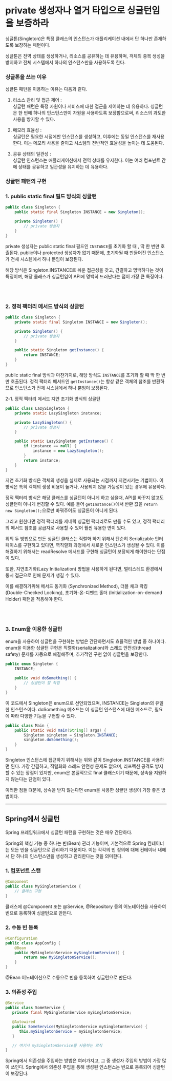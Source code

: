 
# private 생성자나 열거 타입으로 싱글턴임을 보증하라

싱글톤(Singleton)은 특정 클래스의 인스턴스가 애플리케이션 내에서 단 하나만 존재하도록 
보장하는 패턴이다. 

싱글톤은 전역 상태를 생성하거나, 리소스를 공유하는 데 유용하며, 
객체의 중복 생성을 방지하고 전체 시스템에서 하나의 인스턴스만을 사용하도록 한다.






### 싱글톤을 쓰는 이유

싱글톤 패턴을 이용하는 이유는 다음과 같다.



1. 리소스 관리 및 접근 제어 :\
   싱글턴 패턴은 특정 자원이나 서비스에 대한 접근을 제어하는 데 유용하다.
   싱글턴은 한 번에 하나의 인스턴스만이 자원을 사용하도록 보장함으로써,
리소스의 과도한 사용을 방지할 수 있다.


2. 메모리 효율성 :\
싱글턴은 필요한 시점에만 인스턴스를 생성하고, 이후에는 동일 인스턴스를 재사용한다.
   이는 메모리 사용을 줄이고 시스템의 전반적인 효율성을 높이는 데 도움된다.


3. 공유 상태의 일관성 : \
   싱글턴 인스턴스는 애플리케이션에서 전역 상태를 유지한다. 
이는 여러 컴포넌트 간에 상태를 공유하고 일관성을 유지하는 데 유용하다.





### 싱글턴 패턴의 구현



### 1. public static final 필드 방식의 싱글턴
```java
public class Singleton {
    public static final Singleton INSTANCE = new Singleton();

    private Singleton() {
        // private 생성자
    }
}
```

private 생성자는 public static final 필드인 `INSTANCE`를 초기화 할 때 ,
딱 한 번만 호출된다. public이나 protected 생성자가 없기 때문에, 초기화될 때
만들어진 인스턴스가 전체 시스템에서 하나 뿐임이 보장된다.

해당 방식은 Singleton.INSTANCE로 쉬운 접근성을 갖고, 간결하고 명백하다는 것이 특징이며,
해당 클래스가 싱글턴임이 API에 명백히 드러난다는 점이 가장 큰 특징이다.


<br><br>

### 2. 정적 팩터리 메서드 방식의 싱글턴

```java
public class Singleton {
    private static final Singleton INSTANCE = new Singleton();

    private Singleton() {
        // private 생성자
    }

    public static Singleton getInstance() {
        return INSTANCE;
    }
}
```

public static final 방식과 마찬가지로, 해당 방식도 `INSTANCE`를 초기화 할 때 딱 한 번만 호출된다.
정적 팩터리 메서드인 `getInstance()`는 항상 같은 객체의 참조를 반환하므로 인스턴스가 전체 시스템에서 하나 뿐임이 보장된다.


2-1. 정적 팩터리 메서드 지연 초기화 방식의 싱글턴

```java
public class LazySingleton {
    private static LazySingleton instance;

    private LazySingleton() {
        // private 생성자
    }

    public static LazySingleton getInstance() {
        if (instance == null) {
            instance = new LazySingleton();
        }
        return instance;
    }
}
```

지연 초기화 방식은 객체의 생성을 실제로 사용되는 시점까지 지연시키는 기법이다.
이 방식은 특히 객체의 생성 비용이 높거나, 사용되지 않을 가능성이 있는 경우에 유용하다.


정적 팩터리 방식은 해당 클래스를 싱글턴이 아니게 하고 싶을때, API를 바꾸지 않고도 싱글턴이 아니게 변경할 수 있다.
예를 들어 `getInstance()`에서 반환 값을 `return new Singleton();`으로만 바꿔주어도 싱글톤이 아니게 된다.

그리고 원한다면 정적 팩터리를 제네릭 싱글턴 팩터리로도 만들 수도 있고, 정적 팩터리의 메서드 참조를 공급자로 사용할 수 있어
훨씬 유용한 면이 있다.


위의 두 방법으로 만든 싱글턴 클래스는 직렬화 하기 위해서 단순히 Serializable 인터페이스를 구현하고 있다면,
역직렬화 과정에서 새로운 인스턴스가 생성될 수 있다. 이를 해결하기 위해서는 readResolve 메서드를 구현해
싱글턴이 보장되게 해야한다는 단점이 있다.

또한, 지연초기화(Lazy Initialization) 방법을 사용하게 된다면,
멀티스레드 환경에서 동시 접근으로 인해 문제가 생길 수 있다.

이를 해결하기위해 메서드 동기화 (Synchronized Method), 더블 체크 락킹 (Double-Checked Locking), 
초기화-온-디맨드 홀더 (Initialization-on-demand Holder) 패턴을 적용해야 한다.


<br><br>


### 3. Enum을 이용한 싱글턴

enum을 사용하여 싱글턴을 구현하는 방법은 간단하면서도 효율적인 방법 중 하나이다.
enum을 이용한 싱글턴 구현은 직렬화(serialization)와 스레드 안전성(thread safety) 문제를 자동으로 해결해주며,
추가적인 구현 없이 싱글턴을 보장한다.

```java
public enum Singleton {
    INSTANCE;
    
    public void doSomething() {
        // 싱글턴이 할 작업
    }
}
```
이 코드에서 Singleton은 enum으로 선언되었으며, INSTANCE는 Singleton의 유일한 인스턴스이다. 
doSomething 메소드는 이 싱글턴 인스턴스에 대한 메소드로, 필요에 따라 다양한 기능을 구현할 수 있다.




```java
public class Main {
    public static void main(String[] args) {
        Singleton singleton = Singleton.INSTANCE;
        singleton.doSomething();
    }
}
```

Singleton 인스턴스에 접근하기 위해서는 위와 같이 Singleton.INSTANCE를 사용하면 된다.
가장 간결하고, 직렬화와 스레드 안전성 문제도 없으며, 리프렉션 공격도 방지할 수 있는 장점이 있지만,
enum은 본질적으로 final 클래스이기 때문에, 상속을 지원하지 않는다는 단점이 있다.


이러한 점들 떄문에, 상속을 받지 않는다면 enum을 사용한 싱글턴 생성이 가장 좋은 방법이다.

---

## Spring에서 싱글턴

Spring 프레임워크에서 싱글턴 패턴을 구현하는 것은 매우 간단하다.

Spring의 핵심 기능 중 하나는 빈(Bean) 관리 기능이며, 기본적으로 Spring 컨테이너는 모든 빈을 싱글턴으로 관리하기 때문이다. 
이는 각각의 빈 정의에 대해 컨테이너 내에서 단 하나의 인스턴스만을 생성하고 관리한다는 것을 의미한다.

### 1. 컴포넌트 스캔

```java
@Component
public class MySingletonService {
    // 클래스 구현
}
```

클래스에 @Component 또는 @Service, @Repository 등의 어노테이션을 사용하여 빈으로 등록하여 싱글턴으로 만든다.


### 2. 수동 빈 등록

```java
@Configuration
public class AppConfig {
    @Bean
    public MySingletonService mySingletonService() {
        return new MySingletonService();
    }
}
```

@Bean 어노테이션으로 수동으로 빈을 등록하여 싱글턴으로 만든다.


### 3. 의존성 주입

```java
@Service
public class SomeService {
   private final MySingletonService mySingletonService;

   @Autowired
   public SomeService(MySingletonService mySingletonService) {
      this.mySingletonService = mySingletonService;
   }

   // 여기서 mySingletonService를 사용하는 로직
}

```

Spring에서 의존성을 주입하는 방법은 여러가지고, 그 중 생성자 주입의 방법이 가장 많이 쓰인다.
Spring에서 의존성 주입을 통해 생성된 인스턴스는 빈으로 등록되어 싱글턴이 보장된다.
